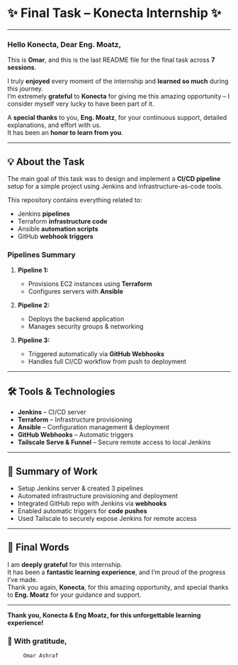 # ✨ Final Task – Konecta Internship ✨

---

### Hello Konecta, Dear Eng. Moatz,  

This is **Omar**, and this is the last README file for the final task across **7 sessions**.  

I truly **enjoyed** every moment of the internship and **learned so much** during this journey.  
I’m extremely **grateful** to **Konecta** for giving me this amazing opportunity – I consider myself very lucky to have been part of it.  

A **special thanks** to you, **Eng. Moatz**, for your continuous support, detailed explanations, and effort with us.  
It has been an **honor to learn from you**.  

---

## 💡 About the Task

The main goal of this task was to design and implement a **CI/CD pipeline** setup for a simple project using Jenkins and infrastructure-as-code tools.  

This repository contains everything related to:  
- Jenkins **pipelines**  
- Terraform **infrastructure code**  
- Ansible **automation scripts**  
- GitHub **webhook triggers**  

### Pipelines Summary

1. **Pipeline 1:**  
   - Provisions EC2 instances using **Terraform**  
   - Configures servers with **Ansible**

2. **Pipeline 2:**  
   - Deploys the backend application  
   - Manages security groups & networking

3. **Pipeline 3:**  
   - Triggered automatically via **GitHub Webhooks**  
   - Handles full CI/CD workflow from push to deployment  

---

## 🛠 Tools & Technologies

- **Jenkins** – CI/CD server  
- **Terraform** – Infrastructure provisioning  
- **Ansible** – Configuration management & deployment  
- **GitHub Webhooks** – Automatic triggers  
- **Tailscale Serve & Funnel** – Secure remote access to local Jenkins  

---

## 📖 Summary of Work

- Setup Jenkins server & created 3 pipelines  
- Automated infrastructure provisioning and deployment  
- Integrated GitHub repo with Jenkins via **webhooks**  
- Enabled automatic triggers for **code pushes**  
- Used Tailscale to securely expose Jenkins for remote access  

---

## 🙏 Final Words

I am **deeply grateful** for this internship.  
It has been a **fantastic learning experience**, and I’m proud of the progress I’ve made.  
Thank you again, **Konecta**, for this amazing opportunity, and special thanks to **Eng. Moatz** for your guidance and support.  

---
**Thank you, Konecta & Eng Moatz, for this unforgettable learning experience!**

### 🌟 With gratitude,  
         Omar Ashraf
